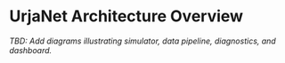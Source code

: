 # UrjaNet Architecture Overview

_TBD: Add diagrams illustrating simulator, data pipeline, diagnostics, and dashboard._
